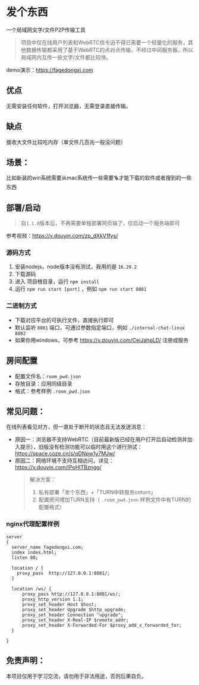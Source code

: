 # 发个东西
一个局域网文字/文件P2P传输工具
> 项目中仅在线用户列表和WebRTC信令迫不得已需要一个轻量化的服务，其他数据传输都采用了基于WebRTC的点对点传输，不经过中间服务器，所以局域网内互传一些文字/文件都比较快。

demo演示：https://fagedongxi.com

## 优点
无需安装任何软件，打开浏览器，无需登录直接传输。

## 缺点
接收大文件比较吃内存（单文件几百兆一般没问题）

## 场景：
比如新装的win系统需要从mac系统传一些需要🪜才能下载的软件或者搜到的一些东西

## 部署/启动
> 自`1.1.0`版本后，不再需要单独部署网页端了，仅启动一个服务端即可

参考视频：https://v.douyin.com/zp_dXkV1fys/

### 源码方式
1. 安装nodejs，node版本没有测试，我用的是 `16.20.2`
2. 下载源码
3. 进入 项目根目录，运行 `npm install`
4. 运行 `npm run start [port]` ，例如 `npm run start 8081`

### 二进制方式
* 下载对应平台的可执行文件，直接执行即可
* 默认监听 `8081` 端口，可通过参数指定端口，例如 `./internal-chat-linux 8082`
* 如果你用windows，可参考 https://v.douyin.com/CeiJahpLD/ 注册成服务

## 房间配置
* 配置文件名：`room_pwd.json`
* 存放目录：应用同级目录
* 格式：参考样例 `.room_pwd.json`

## 常见问题：
在线列表看见对方，但一直处于断开的状态且无法发送消息：
* 原因一：浏览器不支持WebRTC（目前最新版已经在用户打开后自动检测并加入提示），旧版没有检测功能可以临时用这个进行测试：https://space.coze.cn/s/qDNpw1y7MJw/
* 原因二：网络环境不支持互相访问，详见：https://v.douyin.com/IPoHlTBzngg/
  > 解决方案：
  >  1. 私有部署「发个东西」+「TURN中转服务coturn」
  >  2. 配置房间增加TURN支持（ `.room_pwd.json` 样例文件中有TURN的配置格式）

### nginx代理配置样例
```
server
{
  server_name fagedongxi.com;
  index index.html;
  listen 80;

  location / {
    proxy_pass  http://127.0.0.1:8081/;
  }

  location /ws/ {
      proxy_pass http://127.0.0.1:8081/ws/;
      proxy_http_version 1.1;
      proxy_set_header Host $host;
      proxy_set_header Upgrade $http_upgrade;
      proxy_set_header Connection "upgrade";
      proxy_set_header X-Real-IP $remote_addr;
      proxy_set_header X-Forwarded-For $proxy_add_x_forwarded_for;
  }

}
```
## 免责声明：
本项目仅用于学习交流，请勿用于非法用途，否则后果自负。
